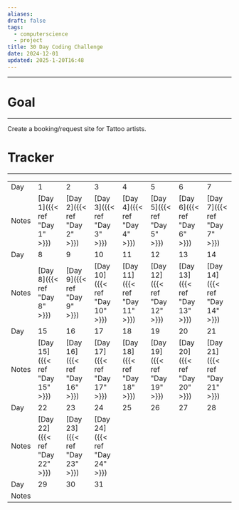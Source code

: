 ```yaml
---
aliases: 
draft: false
tags:
  - computerscience
  - project
title: 30 Day Coding Challenge
date: 2024-12-01
updated: 2025-1-20T16:48
---
```


-------------------------------------------------------------------------------

# Goal
---
Create a booking/request site for Tattoo artists.

# Tracker
---

|       |            |            |            |            |            |            |            |
| ----- | ---------- | ---------- | ---------- | ---------- | ---------- | ---------- | ---------- |
| Day   | 1          | 2          | 3          | 4          | 5          | 6          | 7          |
| Notes | [Day 1]({{< ref "Day 1" >}})  | [Day 2]({{< ref "Day 2" >}})  | [Day 3]({{< ref "Day 3" >}})  | [Day 4]({{< ref "Day 4" >}})  | [Day 5]({{< ref "Day 5" >}})  | [Day 6]({{< ref "Day 6" >}})  | [Day 7]({{< ref "Day 7" >}})  |
| Day   | 8          | 9          | 10         | 11         | 12         | 13         | 14         |
| Notes | [Day 8]({{< ref "Day 8" >}})  | [Day 9]({{< ref "Day 9" >}})  | [Day 10]({{< ref "Day 10" >}}) | [Day 11]({{< ref "Day 11" >}}) | [Day 12]({{< ref "Day 12" >}}) | [Day 13]({{< ref "Day 13" >}}) | [Day 14]({{< ref "Day 14" >}}) |
| Day   | 15         | 16         | 17         | 18         | 19         | 20         | 21         |
| Notes | [Day 15]({{< ref "Day 15" >}}) | [Day 16]({{< ref "Day 16" >}}) | [Day 17]({{< ref "Day 17" >}}) | [Day 18]({{< ref "Day 18" >}}) | [Day 19]({{< ref "Day 19" >}}) | [Day 20]({{< ref "Day 20" >}}) | [Day 21]({{< ref "Day 21" >}}) |
| Day   | 22         | 23         | 24         | 25         | 26         | 27         | 28         |
| Notes | [Day 22]({{< ref "Day 22" >}}) | [Day 23]({{< ref "Day 23" >}}) | [Day 24]({{< ref "Day 24" >}}) |            |            |            |            |
| Day   | 29         | 30         | 31         |            |            |            |            |
| Notes |            |            |            |            |            |            |            |
